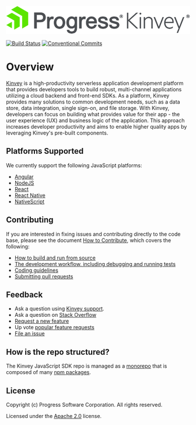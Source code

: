 <p align="left">
  <a href="https://www.progress.com/kinvey" style="display: inline-block;">
    <img src="logo-progresskinvey.png">
  </a>
</p>

<p align="left">
  <a href="https://cirrus-ci.com/github/Kinvey/js-sdk"><img alt="Build Status" src="https://api.cirrus-ci.com/github/Kinvey/js-sdk.svg"></a>
  <a href="https://conventionalcommits.org"><img alt="Conventional Commits" src="https://img.shields.io/badge/Conventional%20Commits-1.0.0-yellow.svg"></a>
</p>

# Overview

[Kinvey](https://www.progress.com/kinvey) is a high-productivity serverless application development platform that provides developers tools to build robust, multi-channel applications utilizing a cloud backend and front-end SDKs. As a platform, Kinvey provides many solutions to common development needs, such as a data store, data integration, single sign-on, and file storage. With Kinvey, developers can focus on building what provides value for their app - the user experience (UX) and business logic of the application. This approach increases developer productivity and aims to enable higher quality apps by leveraging Kinvey's pre-built components.

## Platforms Supported

We currently support the following JavaScript platforms:

- [Angular](packages/angular-sdk)
- [NodeJS](packages/node-sdk)
- [React](packages/html5-sdk)
- [React Native](packages/react-native-sdk)
- [NativeScript](packages/nativescript-sdk)

## Contributing

If you are interested in fixing issues and contributing directly to the code base, please see the document [How to Contribute](), which covers the following:

- [How to build and run from source]()
- [The development workflow, including debugging and running tests]()
- [Coding guidelines]()
- [Submitting pull requests]()

## Feedback

- Ask a question using [Kinvey support](https://support.kinvey.com/support/home).
- Ask a question on [Stack Overflow](https://stackoverflow.com/questions/tagged/kinvey)
- [Request a new feature](CONTRIBUTING.md)
- Up vote [popular feature requests](https://github.com/Kinvey/js-code/issues?q=is%3Aopen+is%3Aissue+label%3Afeature-request+sort%3Areactions-%2B1-desc)
- [File an issue](https://github.com/Kinvey/js-sdk/issues)

## How is the repo structured?

The Kinvey JavaScript SDK repo is managed as a [monorepo](https://github.com/Kinvey/js-sdk/wiki/Monorepo) that is composed of many [npm packages](packages/README.md).

## License

Copyright (c) Progress Software Corporation. All rights reserved.

Licensed under the [Apache 2.0](LICENSE.txt) license.
